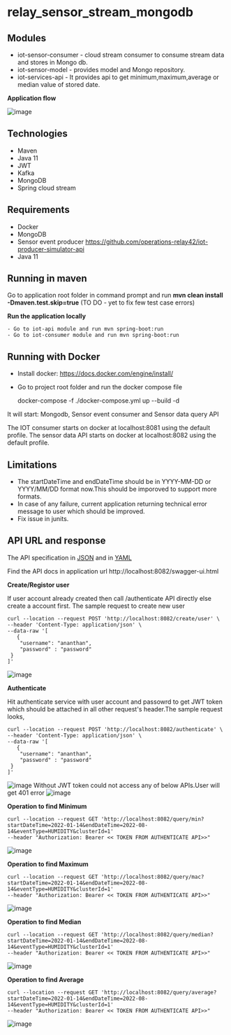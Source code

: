 # relay_sensor_stream_mongodb
## Modules
 - iot-sensor-consumer - cloud stream consumer to consume stream data and stores in Mongo db.
 - iot-sensor-model - provides model and Mongo repository.
 - iot-services-api - It provides api to get minimum,maximum,average or median value of stored date.
 
**Application flow**

![image](https://user-images.githubusercontent.com/48526042/184707694-a990b9ef-bf99-48f1-bbf4-fa0e67a53af7.png)

 ## Technologies
 - Maven
 - Java 11 
 - JWT
 - Kafka 
 - MongoDB
 - Spring cloud stream

 ## Requirements
 - Docker
 - MongoDB
 - Sensor event producer  https://github.com/operations-relay42/iot-producer-simulator-api 
 - Java 11

## Running in maven
Go to application root folder in command prompt and run **mvn clean install -Dmaven.test.skip=true** (TO DO - yet to fix few test case errors)

**Run the application locally**

```curlrc
- Go to iot-api module and run mvn spring-boot:run
- Go to iot-consumer module and run mvn spring-boot:run
````
 ## Running with Docker 
- Install docker: https://docs.docker.com/engine/install/
- Go to project root folder and run the docker compose file

    docker-compose -f ./docker-compose.yml up --build -d

It will start:
    Mongodb,
    Sensor event consumer and 
    Sensor data query API

The IOT consumer starts on docker at localhost:8081 using the default profile. The sensor data API starts on docker at localhost:8082 using the default profile.

## Limitations
 - The startDateTime and endDateTime should be in YYYY-MM-DD or YYYY/MM/DD format now.This should be imporoved to support more formats.
 - In case of any failure, current application returning technical error message to user which should be improved.
 - Fix issue in junits.
 
## API URL and response
The API specification in [JSON](https://github.com/ananthanperiyasamy/relay_sensor_stream_mongodb/blob/main/reference/iot-api.json) and in [YAML](https://github.com/ananthanperiyasamy/relay_sensor_stream_mongodb/blob/main/reference/openapi.yaml) 

Find the API docs in application url http://localhost:8082/swagger-ui.html

**Create/Registor user**

If user account already created then call /authenticate API directly else create a account first.
The sample request to create new user
```curlrc
curl --location --request POST 'http://localhost:8082/create/user' \
--header 'Content-Type: application/json' \
--data-raw '[
   {
    "username": "ananthan",
    "password" : "password"
 }
]'
````
![image](https://user-images.githubusercontent.com/48526042/184656892-c8f96b53-7784-4cfe-bb65-56551a8b5fa7.png)

**Authenticate**

Hit authenticate service with user account and passowrd to get JWT token which should be attached in all other request's header.The sample request looks,
```curlrc
curl --location --request POST 'http://localhost:8082/authenticate' \
--header 'Content-Type: application/json' \
--data-raw '[
   {
    "username": "ananthan",
    "password" : "password"
 }
]'
````
![image](https://user-images.githubusercontent.com/48526042/184657010-0e035428-0b3b-46b2-b8f6-dc993286cec5.png)
Without JWT token could not access any of below APIs.User will get 401 error 
![image](https://user-images.githubusercontent.com/48526042/184964056-ebcee2e3-d684-412a-94ba-6cbc8025152a.png)

**Operation to find Minimum**
```curlrc
curl --location --request GET 'http://localhost:8082/query/min?startDateTime=2022-01-14&endDateTime=2022-08-14&eventType=HUMIDITY&clusterId=1'
--header "Authorization: Bearer << TOKEN FROM AUTHENTICATE API>>"
````
![image](https://user-images.githubusercontent.com/48526042/184963516-68ee0795-012d-4390-8a14-bf0db3b5c06d.png)

**Operation to find Maximum**
```curlrc
curl --location --request GET 'http://localhost:8082/query/mac?startDateTime=2022-01-14&endDateTime=2022-08-14&eventType=HUMIDITY&clusterId=1'
--header "Authorization: Bearer << TOKEN FROM AUTHENTICATE API>>"
````
![image](https://user-images.githubusercontent.com/48526042/184963422-41a746f9-6c3f-4d9c-899a-09c0a3c5c320.png)

**Operation to find Median**
```curlrc
curl --location --request GET 'http://localhost:8082/query/median?startDateTime=2022-01-14&endDateTime=2022-08-14&eventType=HUMIDITY&clusterId=1'
--header "Authorization: Bearer << TOKEN FROM AUTHENTICATE API>>"
````
![image](https://user-images.githubusercontent.com/48526042/184963613-8c625021-f364-4b0a-935f-ed04388a51b6.png)

**Operation to find Average**
```curlrc
curl --location --request GET 'http://localhost:8082/query/average?startDateTime=2022-01-14&endDateTime=2022-08-14&eventType=HUMIDITY&clusterId=1'
--header "Authorization: Bearer << TOKEN FROM AUTHENTICATE API>>"
````
![image](https://user-images.githubusercontent.com/48526042/184963726-b8bf966f-c85c-4876-b252-1f80d9cf901c.png)



